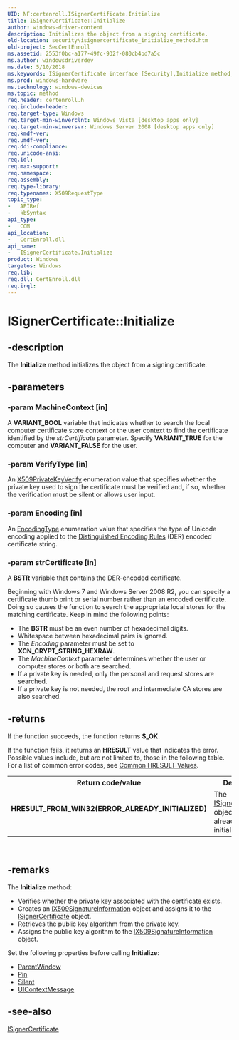 ```yaml
---
UID: NF:certenroll.ISignerCertificate.Initialize
title: ISignerCertificate::Initialize
author: windows-driver-content
description: Initializes the object from a signing certificate.
old-location: security\isignercertificate_initialize_method.htm
old-project: SecCertEnroll
ms.assetid: 2553f0bc-a177-49fc-932f-080cb4bd7a5c
ms.author: windowsdriverdev
ms.date: 5/10/2018
ms.keywords: ISignerCertificate interface [Security],Initialize method, ISignerCertificate.Initialize, ISignerCertificate::Initialize, Initialize, Initialize method [Security], Initialize method [Security],ISignerCertificate interface, certenroll/ISignerCertificate::Initialize, security.isignercertificate_initialize_method
ms.prod: windows-hardware
ms.technology: windows-devices
ms.topic: method
req.header: certenroll.h
req.include-header: 
req.target-type: Windows
req.target-min-winverclnt: Windows Vista [desktop apps only]
req.target-min-winversvr: Windows Server 2008 [desktop apps only]
req.kmdf-ver: 
req.umdf-ver: 
req.ddi-compliance: 
req.unicode-ansi: 
req.idl: 
req.max-support: 
req.namespace: 
req.assembly: 
req.type-library: 
req.typenames: X509RequestType
topic_type:
-	APIRef
-	kbSyntax
api_type:
-	COM
api_location:
-	CertEnroll.dll
api_name:
-	ISignerCertificate.Initialize
product: Windows
targetos: Windows
req.lib: 
req.dll: CertEnroll.dll
req.irql: 
---
```


# ISignerCertificate::Initialize


## -description


The <b>Initialize</b> method initializes the object from a signing certificate.


## -parameters




### -param MachineContext [in]

A <b>VARIANT_BOOL</b> variable that indicates whether to search the local computer certificate store context or the user context to find the certificate identified by the <i>strCertificate</i> parameter. Specify <b>VARIANT_TRUE</b> for the computer and <b>VARIANT_FALSE</b> for the user.


### -param VerifyType [in]

An <a href="https://msdn.microsoft.com/23466035-6554-490f-ad46-e97ba5a5d996">X509PrivateKeyVerify</a> enumeration value that specifies whether the private key used to sign the certificate must be verified and, if so, whether the verification must be silent or allows user input.


### -param Encoding [in]

An <a href="https://msdn.microsoft.com/b42628ae-deed-497b-a20f-d175843b79c2">EncodingType</a> enumeration value that specifies the type of Unicode encoding applied to  the <a href="https://msdn.microsoft.com/d007cbb9-b547-4dc7-bc22-b526f650f7c2">Distinguished Encoding Rules</a> (DER) encoded certificate string.


### -param strCertificate [in]

A <b>BSTR</b> variable that contains the DER-encoded certificate.

Beginning with Windows 7 and Windows Server 2008 R2, you can specify a certificate thumb print or serial number rather than an encoded certificate. Doing so causes the function to search the appropriate local stores for the matching certificate. Keep in mind the following points:

<ul>
<li>The <b>BSTR</b> must be an even number of hexadecimal digits.</li>
<li>Whitespace between hexadecimal pairs is ignored.</li>
<li>The <i>Encoding</i> parameter must be set to <b>XCN_CRYPT_STRING_HEXRAW</b>.</li>
<li>The <i>MachineContext</i> parameter determines whether the user or computer stores or both are searched.</li>
<li>If a private key is needed, only the personal and request stores are searched.</li>
<li>If a private key is not needed, the root and intermediate CA stores are also searched.</li>
</ul>

## -returns



If the function succeeds, the function returns <b>S_OK</b>.

If the function fails, it returns an <b>HRESULT</b> value that indicates the error. Possible values include, but are not limited to, those in the following table. For a list of common error codes, see <a href="https://msdn.microsoft.com/ce52efc3-92c7-40e4-ac49-0c54049e169f">Common HRESULT Values</a>.

<table>
<tr>
<th>Return code/value</th>
<th>Description</th>
</tr>
<tr>
<td width="40%">
<dl>
<dt><b><b>HRESULT_FROM_WIN32(ERROR_ALREADY_INITIALIZED)</b></b></dt>
<dt></dt>
</dl>
</td>
<td width="60%">
The <a href="https://msdn.microsoft.com/146a1925-4de6-492c-8014-612c65bd7270">ISignerCertificate</a> object has already been initialized.

</td>
</tr>
</table>
 




## -remarks



The <b>Initialize</b> method:<ul>
<li>Verifies whether the private key associated with the certificate exists.</li>
<li>Creates an <a href="https://msdn.microsoft.com/25774ccb-8e76-443d-89da-177d6e77c019">IX509SignatureInformation</a> object and assigns it to the <a href="https://msdn.microsoft.com/146a1925-4de6-492c-8014-612c65bd7270">ISignerCertificate</a> object.</li>
<li>Retrieves the public key algorithm from the private key.</li>
<li>Assigns the public key algorithm to the <a href="https://msdn.microsoft.com/25774ccb-8e76-443d-89da-177d6e77c019">IX509SignatureInformation</a> object.</li>
</ul>


Set the following properties before calling <b>Initialize</b>:<ul>
<li>
<a href="https://msdn.microsoft.com/a1749c92-11e4-4726-a355-ccdd245b4df8">ParentWindow</a>
</li>
<li>
<a href="https://msdn.microsoft.com/695d895e-0646-4a2e-a699-86674f919bad">Pin</a>
</li>
<li>
<a href="https://msdn.microsoft.com/b598d4a2-d53a-4091-a059-f9674acf9318">Silent</a>
</li>
<li>
<a href="https://msdn.microsoft.com/0fd874b0-9093-4c1b-94a0-a2aaad19010e">UIContextMessage</a>
</li>
</ul>





## -see-also




<a href="https://msdn.microsoft.com/146a1925-4de6-492c-8014-612c65bd7270">ISignerCertificate</a>
 

 

